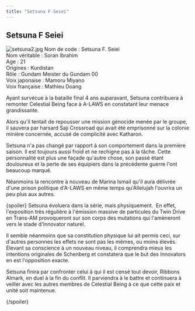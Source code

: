 ```yaml
---
title: "Setsuna F Seiei"
---
```


Setsuna F Seiei
---------------

![setsuna2.jpg](/images/stories/saga/gundam00/persos/s2/setsuna2.jpg "setsuna2.jpg")
Nom de code : Setsuna F. Seiei  
Nom véritable : Soran Ibrahim  
Age : 21  
Origines : Kurdistan  
Rôle : Gundam Meister du Gundam 00  
Voix japonaise : Mamoru Miyano  
Voix française : Mathieu Doang


Ayant survécue à la bataille final 4 ans auparavant, Setsuna contribuera à remonter Celestial Being face à A-LAWS en constatant leur menace grandissante.


Alors qu'il tentait de repousser une mission génocide menée par le groupe, il sauvera par harsard Saji Crossroad qui avait été emprisonné sur la colonie minière concernée, accusé de complicité avec Katharon.


Setsuna n'a pas changé par rapport à son comportement dans la première saison. Il est toujours aussi froid et ne rechigne pas à la tâche. Cette personnalité est plus une façade qu'autre chose, son passé étant douloureux et la perte de ses équipiers dans la précédente guerre l'ont beaucoup marqué.


Néanmoins la rencontre à nouveau de Marina Ismail qu'il aura délivrée d'une prison politique d'A-LAWS en même temps qu'Allelujah l'ouvrira un peu plus aux autres.


{spoiler}
Setsuna évoluera dans la série, mais physiquement.  En effet, l'exposition très régulière à l'émission massive de particules du Twin Drive en Trans-AM provoqueront sur son corps des mutations qui l'amèneront vers le stade d'Innovator naturel.


Il semble néanmoins que sa constitution physique lui ait permis ceci, sur d'autres personnes les effets ne sont pas les mêmes, ou moins élevés. Elevant sa conscience à un nouveau niveau, il comprendra mieux les intentions originales de Schenberg et constatera que le but des Innovators en est l'opposition exacte.


Setsuna finira par confronter celui à qui il est censé tout devoir, Ribbons Almark, en duel à la fin du conflit. Il parviendra à le battre et continuera à veiller avec les autres membres de Celestial Being à ce que cette paix et unité soit maintenue.


{/spoiler}
